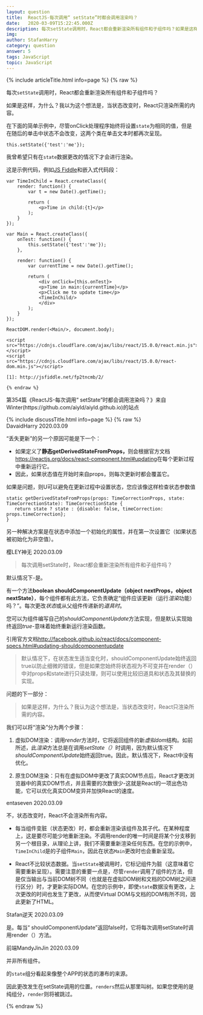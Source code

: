 ```yaml
---
layout: question
title:  ReactJS-每次调用“ setState”时都会调用渲染吗？
date:   2020-03-09T15:22:45.000Z
description: 每次setState调用时，React都会重新渲染所有组件和子组件吗？如果是这样，为什么？我以为这个想法是，当状态改变时，React只渲染所需的内容。...
img: 
author: StafanHarry
category: question
answer: 5
tags: JavaScript
topic: JavaScript
---
```

<div class="article-root">
  <div class="article">
    {% include articleTitle.html info=page %}
    {% raw %}
    <div class="article-content"><p><font style="vertical-align: inherit;"><font style="vertical-align: inherit;">每次</font></font><code>setState</code><font style="vertical-align: inherit;"><font style="vertical-align: inherit;">调用</font><font style="vertical-align: inherit;">时，React都会重新渲染所有组件和子组件</font><font style="vertical-align: inherit;">吗？</font></font></p>

<p><font style="vertical-align: inherit;"><font style="vertical-align: inherit;">如果是这样，为什么？</font><font style="vertical-align: inherit;">我以为这个想法是，当状态改变时，React只渲染所需的内容。</font></font></p>

<p><font style="vertical-align: inherit;"><font style="vertical-align: inherit;">在下面的简单示例中，尽管onClick处理程序始终将设置</font></font><code>state</code><font style="vertical-align: inherit;"><font style="vertical-align: inherit;">为相同的值</font><font style="vertical-align: inherit;">，但是在随后的单击中状态不会改变，这两个类在单击文本时都再次呈现。</font></font></p>

<pre><code>this.setState({'test':'me'});
</code></pre>

<p><font style="vertical-align: inherit;"><font style="vertical-align: inherit;">我曾希望只有在</font></font><code>state</code><font style="vertical-align: inherit;"><font style="vertical-align: inherit;">数据更改的</font><font style="vertical-align: inherit;">情况下才会进行渲染</font><font style="vertical-align: inherit;">。</font></font></p>

<p><font style="vertical-align: inherit;"><font style="vertical-align: inherit;">这是示例代码，例如</font></font><a href="http://jsfiddle.net/fp2tncmb/2/" rel="noreferrer"><font style="vertical-align: inherit;"><font style="vertical-align: inherit;">JS Fiddle</font></font></a><font style="vertical-align: inherit;"><font style="vertical-align: inherit;">和嵌入式代码段：</font></font></p>

<p></p><div class="snippet" data-lang="js" data-hide="false" data-console="true" data-babel="true">
<div class="snippet-code">
<pre class="snippet-code-js lang-js prettyprint-override"><code>var TimeInChild = React.createClass({<font></font>
    render: function() {<font></font>
        var t = new Date().getTime();<font></font>
<font></font>
        return (<font></font>
            &lt;p&gt;Time in child:{t}&lt;/p&gt;<font></font>
        );<font></font>
    }<font></font>
});<font></font>
<font></font>
var Main = React.createClass({<font></font>
    onTest: function() {<font></font>
        this.setState({'test':'me'});<font></font>
    },<font></font>
<font></font>
    render: function() {<font></font>
        var currentTime = new Date().getTime();<font></font>
<font></font>
        return (<font></font>
            &lt;div onClick={this.onTest}&gt;<font></font>
            &lt;p&gt;Time in main:{currentTime}&lt;/p&gt;<font></font>
            &lt;p&gt;Click me to update time&lt;/p&gt;<font></font>
            &lt;TimeInChild/&gt;<font></font>
            &lt;/div&gt;<font></font>
        );<font></font>
    }<font></font>
});<font></font>
<font></font>
ReactDOM.render(&lt;Main/&gt;, document.body);</code></pre>
<pre class="snippet-code-html lang-html prettyprint-override"><code>&lt;script src="https://cdnjs.cloudflare.com/ajax/libs/react/15.0.0/react.min.js"&gt;&lt;/script&gt;<font></font>
&lt;script src="https://cdnjs.cloudflare.com/ajax/libs/react/15.0.0/react-dom.min.js"&gt;&lt;/script&gt;</code></pre>
</div>
</div>
<p></p>

<pre><code>[1]: http://jsfiddle.net/fp2tncmb/2/
</code></pre></div>
    {% endraw %}
  </div>
  <p class="winter_mark">第354篇《ReactJS-每次调用“ setState”时都会调用渲染吗？》来自Winter(https://github.com/aiyld/aiyld.github.io)的站点</p>
  <div class="discuss-wrapper">
    {% include discussTitle.html info=page %}
    {% raw %}
    <div class="discuss-item">
        <div class="discuss-parent">
          <div class="discuss-meta">
            <span class="discuss-user">DavaidHarry</span>
            <span class="discuss-time">2020.03.09</span>
          </div>
          <div class="discuss-comment"><p><font style="vertical-align: inherit;"><font style="vertical-align: inherit;">“丢失更新”的另一个原因可能是下一个：</font></font></p>

<ul>
<li><font style="vertical-align: inherit;"><font style="vertical-align: inherit;">如果</font><font style="vertical-align: inherit;">定义</font><font style="vertical-align: inherit;">了</font></font><strong><font style="vertical-align: inherit;"><font style="vertical-align: inherit;">静态getDerivedStateFromProps，</font></font></strong><font style="vertical-align: inherit;"><font style="vertical-align: inherit;">则会根据官方文档</font></font><a href="https://reactjs.org/docs/react-component.html#updating" rel="nofollow noreferrer"><font style="vertical-align: inherit;"><font style="vertical-align: inherit;">https://reactjs.org/docs/react-component.html#updating</font></font></a><font style="vertical-align: inherit;"><font style="vertical-align: inherit;">在每个更新过程中重新运行它</font><font style="vertical-align: inherit;">。</font></font></li>
<li><font style="vertical-align: inherit;"><font style="vertical-align: inherit;">因此，如果状态值在开始时来自props，则每次更新时都会覆盖它。</font></font></li>
</ul>

<p><font style="vertical-align: inherit;"><font style="vertical-align: inherit;">如果是问题，则U可以避免在更新过程中设置状态，您应该像这样检查状态参数值</font></font></p>

<pre><code>static getDerivedStateFromProps(props: TimeCorrectionProps, state: TimeCorrectionState): TimeCorrectionState {<font></font>
   return state ? state : {disable: false, timeCorrection: props.timeCorrection};<font></font>
}<font></font>
</code></pre>

<p><font style="vertical-align: inherit;"><font style="vertical-align: inherit;">另一种解决方案是在状态中添加一个初始化的属性，并在第一次设置它（如果状态被初始化为非空值）。</font></font></p></div>
        </div></div><div class="discuss-item">
        <div class="discuss-parent">
          <div class="discuss-meta">
            <span class="discuss-user">樱LEY神无</span>
            <span class="discuss-time">2020.03.09</span>
          </div>
          <div class="discuss-comment"><blockquote>
  <p><font style="vertical-align: inherit;"><font style="vertical-align: inherit;">每次调用setState时，React都会重新渲染所有组件和子组件吗？</font></font></p>
</blockquote>

<p><font style="vertical-align: inherit;"><font style="vertical-align: inherit;">默认情况下-是。</font></font></p>

<p><font style="vertical-align: inherit;"><font style="vertical-align: inherit;">有一个方法</font></font><strong><font style="vertical-align: inherit;"><font style="vertical-align: inherit;">boolean shouldComponentUpdate（object nextProps，object nextState）</font></font></strong><font style="vertical-align: inherit;"><font style="vertical-align: inherit;">，每个组件都有此方法，它负责确定“组件应该更新（运行</font></font><em><font style="vertical-align: inherit;"><font style="vertical-align: inherit;">渲染</font></font></em><font style="vertical-align: inherit;"><font style="vertical-align: inherit;">功能）吗？”。</font><font style="vertical-align: inherit;">每次更改</font></font><em><font style="vertical-align: inherit;"><font style="vertical-align: inherit;">状态</font></font></em><font style="vertical-align: inherit;"><font style="vertical-align: inherit;">或</font><font style="vertical-align: inherit;">从父组件</font><font style="vertical-align: inherit;">传递新的</font></font><em><font style="vertical-align: inherit;"><font style="vertical-align: inherit;">道具时</font></font></em><font style="vertical-align: inherit;"><font style="vertical-align: inherit;">。</font></font></p>

<p><font style="vertical-align: inherit;"><font style="vertical-align: inherit;">您可以</font><font style="vertical-align: inherit;">为组件</font><font style="vertical-align: inherit;">编写自己的</font></font><em><font style="vertical-align: inherit;"><font style="vertical-align: inherit;">shouldComponentUpdate</font></font></em><font style="vertical-align: inherit;"><font style="vertical-align: inherit;">方法实现，但是默认实现始终返回</font><em><font style="vertical-align: inherit;">true-</font></em><font style="vertical-align: inherit;">意味着始终重新运行渲染函数。</font></font></p>

<p><font style="vertical-align: inherit;"><font style="vertical-align: inherit;">引用官方文档</font></font><a href="http://facebook.github.io/react/docs/component-specs.html#updating-shouldcomponentupdate" rel="noreferrer"><font style="vertical-align: inherit;"><font style="vertical-align: inherit;">http://facebook.github.io/react/docs/component-specs.html#updating-shouldcomponentupdate</font></font></a></p>

<blockquote>
  <p><font style="vertical-align: inherit;"><font style="vertical-align: inherit;">默认情况下，在状态发生适当变化时，shouldComponentUpdate始终返回true以防止细微的错误，但是如果您始终将状态视为不可变并在render（）中对props和state进行只读处理，则可以使用比较旧道具和状态及其替换的实现。</font></font></p>
</blockquote>

<p><font style="vertical-align: inherit;"><font style="vertical-align: inherit;">问题的下一部分：</font></font></p>

<blockquote>
  <p><font style="vertical-align: inherit;"><font style="vertical-align: inherit;">如果是这样，为什么？</font><font style="vertical-align: inherit;">我认为这个想法是，当状态改变时，React只渲染所需的内容。</font></font></p>
</blockquote>

<p><font style="vertical-align: inherit;"><font style="vertical-align: inherit;">我们可以将“渲染”分为两个步骤：</font></font></p>

<ol>
<li><p><font style="vertical-align: inherit;"><font style="vertical-align: inherit;">虚拟DOM渲染：</font><font style="vertical-align: inherit;">调用</font></font><em><font style="vertical-align: inherit;"><font style="vertical-align: inherit;">render</font></font></em><font style="vertical-align: inherit;"><font style="vertical-align: inherit;">方法</font><font style="vertical-align: inherit;">时，</font><font style="vertical-align: inherit;">它将返回组件的新</font></font><em><font style="vertical-align: inherit;"><font style="vertical-align: inherit;">虚拟dom</font></font></em><font style="vertical-align: inherit;"><font style="vertical-align: inherit;">结构。</font><font style="vertical-align: inherit;">如前所述，此</font></font><em><font style="vertical-align: inherit;"><font style="vertical-align: inherit;">渲染</font></font></em><font style="vertical-align: inherit;"><font style="vertical-align: inherit;">方法总是在调用</font></font><em><font style="vertical-align: inherit;"><font style="vertical-align: inherit;">setState（）</font></font></em><font style="vertical-align: inherit;"><font style="vertical-align: inherit;">时调用</font><font style="vertical-align: inherit;">，因为</font><font style="vertical-align: inherit;">默认情况下</font></font><em><font style="vertical-align: inherit;"><font style="vertical-align: inherit;">shouldComponentUpdate</font></font></em><font style="vertical-align: inherit;"><font style="vertical-align: inherit;">始终返回true。</font><font style="vertical-align: inherit;">因此，默认情况下，React中没有优化。</font></font></p></li>
<li><p><font style="vertical-align: inherit;"><font style="vertical-align: inherit;">原生DOM渲染：只有在虚拟DOM中更改了真实DOM节点后，React才更改浏览器中的真实DOM节点，并且需要的次数很少-这就是React的一项出色功能，它可以优化真实DOM变异并加快React的速度。</font></font></p></li>
</ol></div>
        </div></div><div class="discuss-item">
        <div class="discuss-parent">
          <div class="discuss-meta">
            <span class="discuss-user">entaseven</span>
            <span class="discuss-time">2020.03.09</span>
          </div>
          <div class="discuss-comment"><p><font style="vertical-align: inherit;"><font style="vertical-align: inherit;">不，状态改变时，React不会渲染所有内容。</font></font></p>

<ul>
<li><p><font style="vertical-align: inherit;"><font style="vertical-align: inherit;">每当组件变脏（状态更改）时，都会重新渲染该组件及其子代。</font><font style="vertical-align: inherit;">在某种程度上，这是要尽可能少地重新渲染。</font><font style="vertical-align: inherit;">不调用render的唯一时间是将某个分支移到另一个根目录，从理论上讲，我们不需要重新渲染任何东西。</font><font style="vertical-align: inherit;">在您的示例中，</font></font><code>TimeInChild</code><font style="vertical-align: inherit;"><font style="vertical-align: inherit;">是的子组件</font></font><code>Main</code><font style="vertical-align: inherit;"><font style="vertical-align: inherit;">，因此在状态</font></font><code>Main</code><font style="vertical-align: inherit;"><font style="vertical-align: inherit;">更改</font><font style="vertical-align: inherit;">时也会重新呈现</font><font style="vertical-align: inherit;">。</font></font></p></li>
<li><p><font style="vertical-align: inherit;"><font style="vertical-align: inherit;">React不比较状态数据。</font><font style="vertical-align: inherit;">当</font></font><code>setState</code><font style="vertical-align: inherit;"><font style="vertical-align: inherit;">被调用时，它标记组件为脏（这意味着它需要重新呈现）。</font><font style="vertical-align: inherit;">需要注意的重要一点是，尽管</font></font><code>render</code><font style="vertical-align: inherit;"><font style="vertical-align: inherit;">调用了组件的方法</font><font style="vertical-align: inherit;">，但是</font><font style="vertical-align: inherit;">仅当输出与当前DOM树不同（也就是在虚拟DOM树和文档的DOM树之间进行区分）时，才更新实际DOM。</font><font style="vertical-align: inherit;">在您的示例中，即使</font></font><code>state</code><font style="vertical-align: inherit;"><font style="vertical-align: inherit;">数据没有更改，上次更改的时间也发生了更改，从而使Virtual DOM与文档的DOM有所不同，因此更新了HTML。</font></font></p></li>
</ul></div>
        </div></div><div class="discuss-item">
        <div class="discuss-parent">
          <div class="discuss-meta">
            <span class="discuss-user">Stafan逆天</span>
            <span class="discuss-time">2020.03.09</span>
          </div>
          <div class="discuss-comment"><p><font style="vertical-align: inherit;"><font style="vertical-align: inherit;">是。</font><font style="vertical-align: inherit;">每当“ shouldComponentUpdate”返回false时，它将每次调用setState时调用render（）方法。</font></font></p></div>
        </div></div><div class="discuss-item">
        <div class="discuss-parent">
          <div class="discuss-meta">
            <span class="discuss-user">前端MandyJinJin</span>
            <span class="discuss-time">2020.03.09</span>
          </div>
          <div class="discuss-comment"><p><font style="vertical-align: inherit;"><font style="vertical-align: inherit;">并非所有组件。</font></font></p>

<p><font style="vertical-align: inherit;"><font style="vertical-align: inherit;">的</font></font><code>state</code><font style="vertical-align: inherit;"><font style="vertical-align: inherit;">组分看起来像整个APP的状态的瀑布的来源。</font></font></p>

<p><font style="vertical-align: inherit;"><font style="vertical-align: inherit;">因此更改发生在setState调用的位置。</font></font><code>renders</code><font style="vertical-align: inherit;"><font style="vertical-align: inherit;">然后从那里叫</font><font style="vertical-align: inherit;">树</font><font style="vertical-align: inherit;">。</font><font style="vertical-align: inherit;">如果您使用的是纯组分，</font></font><code>render</code><font style="vertical-align: inherit;"><font style="vertical-align: inherit;">则将被跳过。</font></font></p></div>
        </div></div>
    {% endraw %}
  </div>
<div>
